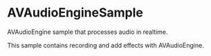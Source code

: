# AVAudioEngineSample
AVAudioEngine sample that processes audio in realtime. 

This sample contains recording and add effects with AVAudioEngine.
